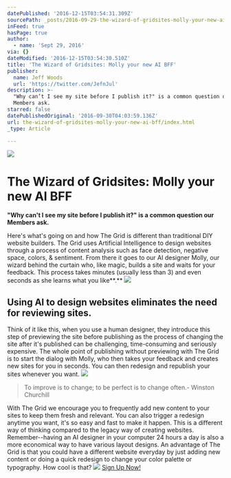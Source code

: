 ```yaml
---
datePublished: '2016-12-15T03:54:31.309Z'
sourcePath: _posts/2016-09-29-the-wizard-of-gridsites-molly-your-new-ai-bff.md
inFeed: true
hasPage: true
author:
  - name: 'Sept 29, 2016'
via: {}
dateModified: '2016-12-15T03:54:30.510Z'
title: 'The Wizard of Gridsites: Molly your new AI BFF'
publisher:
  name: Jeff Woods
  url: 'https://twitter.com/JefnJul'
description: >-
  "Why can’t I see my site before I publish it?" is a common question our
  Members ask.
starred: false
datePublishedOriginal: '2016-09-30T04:03:59.136Z'
url: the-wizard-of-gridsites-molly-your-new-ai-bff/index.html
_type: Article

---
```

![](https://the-grid-user-content.s3-us-west-2.amazonaws.com/114dd154-9bf3-4bce-9458-21cf90f634e9.jpg)

# The Wizard of Gridsites: Molly your new AI BFF

**"Why can't I see my site before I publish it?" is a common question our Members ask.**

Here's what's going on and how The Grid is different than traditional DIY website builders. The Grid uses Artificial Intelligence to design websites through a process of content analysis such as face detection, negative space, colors, & sentiment. From there it goes to our AI designer Molly, our wizard behind the curtain who, like magic, builds a site and waits for your feedback. This process takes minutes (usually less than 3) and even seconds as she learns what you like**.**
![](https://the-grid-user-content.s3-us-west-2.amazonaws.com/1b5e9fdc-512c-4953-996c-467128091741.png)

## Using AI to design websites eliminates the need for reviewing sites.

Think of it like this, when you use a human designer, they introduce this step of previewing the site before publishing as the process of changing the site after it's published can be challenging, time-consuming and seriously expensive. The whole point of publishing without previewing with The Grid is to start the dialog with Molly, who then takes your feedback and creates new sites for you in seconds. You can then redesign and republish your sites whenever you want.
![](https://the-grid-user-content.s3-us-west-2.amazonaws.com/3435a437-4898-4081-a9cf-b3767f34276a.png)

> To improve is to change; to be perfect is to change often.- Winston Churchill

With The Grid we encourage you to frequently add new content to your sites to keep them fresh and relevant. You can also trigger a redesign anytime you want, it's so easy and fast to make it happen. This is a different way of thinking compared to the legacy way of creating websites. Remember--having an AI designer in your computer 24 hours a day is also a more economical way to have various layout designs. An advantage of The Grid is that you could have a different website everyday by just adding new content or doing a quick redesign to change your color palette or typography. How cool is that?
![](https://the-grid-user-content.s3-us-west-2.amazonaws.com/04537709-bc38-4e7c-8be9-585d559a4f3d.png)
[Sign Up Now!][0]

[0]: https://plans.thegrid.io/pro/